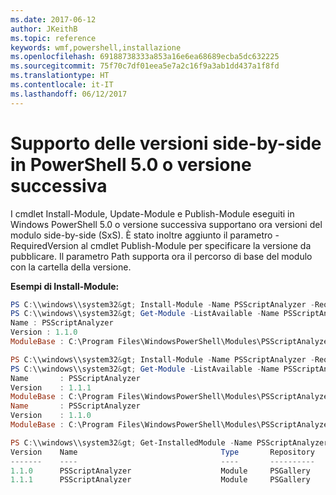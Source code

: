 ```yaml
---
ms.date: 2017-06-12
author: JKeithB
ms.topic: reference
keywords: wmf,powershell,installazione
ms.openlocfilehash: 69188738333a853a16e6ea68689ecba5dc632225
ms.sourcegitcommit: 75f70c7df01eea5e7a2c16f9a3ab1dd437a1f8fd
ms.translationtype: HT
ms.contentlocale: it-IT
ms.lasthandoff: 06/12/2017
---
```

<a id="side-by-side-version-support-on-powershell-50-or-newer" class="xliff"></a>
# Supporto delle versioni side-by-side in PowerShell 5.0 o versione successiva

I cmdlet Install-Module, Update-Module e Publish-Module eseguiti in Windows PowerShell 5.0 o versione successiva supportano ora versioni del modulo side-by-side (SxS).
È stato inoltre aggiunto il parametro -RequiredVersion al cmdlet Publish-Module per specificare la versione da pubblicare. Il parametro Path supporta ora il percorso di base del modulo con la cartella della versione.

**Esempi di Install-Module:**
```powershell
PS C:\\windows\\system32&gt; Install-Module -Name PSScriptAnalyzer -RequiredVersion 1.1.0 -Repository PSGallery
PS C:\\windows\\system32&gt; Get-Module -ListAvailable -Name PSScriptAnalyzer | Format-List Name,Version,ModuleBase
Name : PSScriptAnalyzer
Version : 1.1.0
ModuleBase : C:\Program Files\WindowsPowerShell\Modules\PSScriptAnalyzer\1.1.0

PS C:\\windows\\system32&gt; Install-Module -Name PSScriptAnalyzer -RequiredVersion 1.1.1 -Repository PSGallery
PS C:\\windows\\system32&gt; Get-Module -ListAvailable -Name PSScriptAnalyzer | Format-List Name,Version,ModuleBase
Name       : PSScriptAnalyzer 
Version    : 1.1.1
ModuleBase : C:\Program Files\WindowsPowerShell\Modules\PSScriptAnalyzer\1.1.1
Name       : PSScriptAnalyzer
Version    : 1.1.0
ModuleBase : C:\Program Files\WindowsPowerShell\Modules\PSScriptAnalyzer\1.1.0

PS C:\\windows\\system32&gt; Get-InstalledModule -Name PSScriptAnalyzer -AllVersions
Version    Name                                Type       Repository           Description            
-------    ----                                ----       ----------           -----------            
1.1.0      PSScriptAnalyzer                    Module     PSGallery            PSScriptAnalyzer provides script analysis... 
1.1.1      PSScriptAnalyzer                    Module     PSGallery            PSScriptAnalyzer provides script analysis...
```

